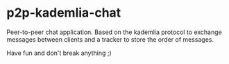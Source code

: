 # p2p-kademlia-chat
Peer-to-peer chat application.
Based on the kademlia protocol to exchange messages between clients and a tracker to store the order of messages.

Have fun and don't break anything ;)